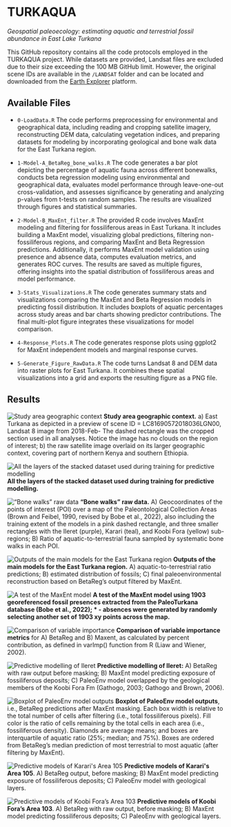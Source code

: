 # TURKAQUA

*Geospatial paleoecology: estimating aquatic and terrestrial fossil abundance in East Lake Turkana*

This GitHub repository contains all the code protocols employed in the TURKAQUA project. While datasets are provided, Landsat files are excluded due to their size exceeding the 100 MB GitHub limit. However, the original scene IDs are available in the `/LANDSAT` folder and can be located and downloaded from the [Earth Explorer](https://earthexplorer.usgs.gov/) platform.

## Available Files

- `0-LoadData.R`
The code performs preprocessing for environmental and geographical data, including reading and cropping satellite imagery, reconstructing DEM data, calculating vegetation indices, and preparing datasets for modeling by incorporating geological and bone walk data for the East Turkana region.

- `1-Model-A_BetaReg_bone_walks.R`
The code generates a bar plot depicting the percentage of aquatic fauna across different bonewalks, conducts beta regression modeling using environmental and geographical data, evaluates model performance through leave-one-out cross-validation, and assesses significance by generating and analyzing p-values from t-tests on random samples. The results are visualized through figures and statistical summaries.

- `2-Model-B_MaxEnt_filter.R`
The provided R code involves MaxEnt modeling and filtering for fossiliferous areas in East Turkana. It includes building a MaxEnt model, visualizing global predictions, filtering non-fossiliferous regions, and comparing MaxEnt and Beta Regression predictions. Additionally, it performs MaxEnt model validation using presence and absence data, computes evaluation metrics, and generates ROC curves. The results are saved as multiple figures, offering insights into the spatial distribution of fossiliferous areas and model performance.

- `3-Stats_Visualizations.R`
The code generates summary stats and visualizations comparing the MaxEnt and Beta Regression models in predicting fossil distribution. It includes boxplots of aquatic percentages across study areas and bar charts showing predictor contributions. The final multi-plot figure integrates these visualizations for model comparison.

- `4-Response_Plots.R`
The code generates response plots using ggplot2 for MaxEnt independent models and marginal response curves.

- `5-Generate_Figure_RawData.R`
The code turns Landsat 8 and DEM data into raster plots for East Turkana. It combines these spatial visualizations into a grid and exports the resulting figure as a PNG file.

## Results

![Study area geographic context](Figures/Figure_1_Preview-of-RAW-Landsat.png)
**Study area geographic context.**
a) East Turkana as depicted in a preview of scene ID = LC81690572018036LGN00, Landsat 8 image from 2018-Feb- The dashed rectangle was the cropped section used in all analyses. Notice the image has no clouds on the region of interest;
b) the raw satellite image overlaid on its larger geographic context, covering part of northern Kenya and southern Ethiopia.

![All the layers of the stacked dataset used during training for predictive modelling](Figures/Figure_2_raw_data.png)
**All the layers of the stacked dataset used during training for predictive modelling.**

![“Bone walks” raw data](Figures/Figure_3_Bonewalks.png)
**“Bone walks” raw data.**
A) Geocoordinates of the points of interest (POI) over a map of the Paleontological Collection Areas (Brown and Feibel, 1990, revised by Bobe et al., 2022), also including the training extent of the models in a pink dashed rectangle, and three smaller rectangles with the Ileret (purple), Karari (teal), and Koobi Fora (yellow) sub-regions;
B) Ratio of aquatic-to-terrestrial fauna sampled by systematic bone walks in each POI.

![Outputs of the main models for the East Turkana region](Figures/Figure_4_global_results.png)
**Outputs of the main models for the East Turkana region.**
A) aquatic-to-terrestrial ratio predictions;
B) estimated distribution of fossils;
C) final paleoenvironmental reconstruction based on BetaReg’s output filtered by MaxEnt.

![A test of the MaxEnt model](Figures/Figure_5_MaxEnt_Validation.png)
**A test of the MaxEnt model using 1903 georeferenced fossil presences extracted from the PaleoTurkana database (Bobe et al., 2022); * - absences were generated by randomly selecting another set of 1903 xy points across the map.**

![Comparison of variable importance ](Figures/Figure_6_varImp.png)
**Comparison of variable importance metrics** for A) BetaReg and B) Maxent, as calculated by percent contribution, as defined in varImp() function from R (Liaw and Wiener, 2002).

![Predictive modelling of Ileret](Figures/Figure_7_Ileret.png)
**Predictive modelling of Ileret:**
A) BetaReg with raw output before masking;
B) MaxEnt model predicting exposure of fossiliferous deposits;
C) PaleoEnv model overlapped by the geological members of the Koobi Fora Fm (Gathogo, 2003; Gathogo and Brown, 2006).

![Boxplot of PaleoEnv model outputs](Figures/Figure_8_BBaqua.png)
**Boxplot of PaleoEnv model outputs**, i.e., BetaReg predictions after MaxEnt masking. Each box width is relative to the total number of cells after filtering (i.e., total fossiliferous pixels). Fill color is the ratio of cells remaining by the total cells in each area (i.e., fossiliferous density). Diamonds are average means; and boxes are interquartile of aquatic ratio (25%; median; and 75%). Boxes are ordered from BetaReg’s median prediction of most terrestrial to most aquatic (after filtering by MaxEnt).

![Predictive models of Karari's Area 105](Figures/Figure_9_Karari.png)
**Predictive models of Karari's Area 105**.
A) BetaReg output, before masking;
B) MaxEnt model predicting exposure of fossiliferous deposits;
C) PaleoEnv model with geological layers.

![Predictive models of Koobi Fora’s Area 103](Figures/Figure_10_KoobiFora.png)
**Predictive models of Koobi Fora’s Area 103**.
A) BetaReg with raw output, before masking;
B) MaxEnt model predicting fossiliferous deposits;
C) PaleoEnv with geological layers.